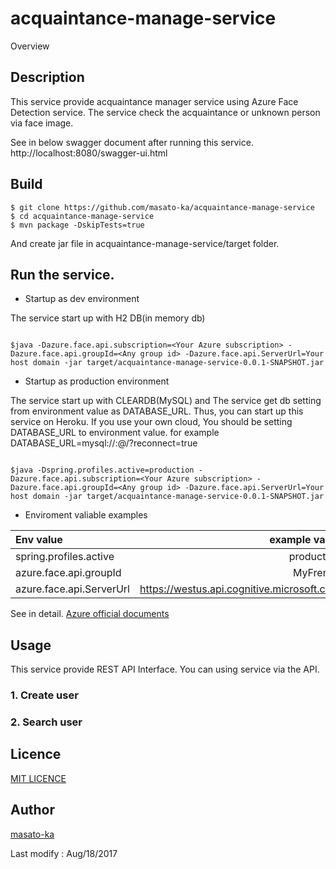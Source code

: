 acquaintance-manage-service
====

Overview

## Description

 This service provide acquaintance manager service using Azure Face Detection service.
 The service check the acquaintance or unknown person via face image.
 
  See in below swagger document after running this service.
  http://localhost:8080/swagger-ui.html


## Build

~~~~
$ git clone https://github.com/masato-ka/acquaintance-manage-service
$ cd acquaintance-manage-service
$ mvn package -DskipTests=true
~~~~

And create jar file in acquaintance-manage-service/target folder.

## Run the service.

* Startup as dev environment

The service start up with H2 DB(in memory db)

~~~

$java -Dazure.face.api.subscription=<Your Azure subscription> -Dazure.face.api.groupId=<Any group id> -Dazure.face.api.ServerUrl=Your host domain -jar target/acquaintance-manage-service-0.0.1-SNAPSHOT.jar 

~~~

* Startup as production environment

The service start up with CLEARDB(MySQL) and The service get db setting from environment value as DATABASE_URL. Thus, you can start up this service on Heroku. If you use your own cloud, You should be setting DATABASE_URL to environment value.
for example DATABASE_URL=mysql://<username>:<password>@<host>/<databse>?reconnect=true 

~~~

$java -Dspring.profiles.active=production -Dazure.face.api.subscription=<Your Azure subscription> -Dazure.face.api.groupId=<Any group id> -Dazure.face.api.ServerUrl=Your host domain -jar target/acquaintance-manage-service-0.0.1-SNAPSHOT.jar 

~~~

 * Enviroment valiable examples 
 
 |Env value                  | example value|
 |:--------------------------|------------:|
 |spring.profiles.active     | production  |
 |azure.face.api.groupId     | MyFrends    |
 |azure.face.api.ServerUrl   |https://westus.api.cognitive.microsoft.com|
 
 See in detail.
 [Azure official documents](https://docs.microsoft.com/ja-jp/azure/cognitive-services/face/face-api-how-to-topics/howtoidentifyfacesinimage)
 
## Usage

This service provide REST API Interface. You can using service via the API.


### 1. Create user
 
 
### 2. Search user

## Licence

[MIT LICENCE](https://github.com/masato-ka/geo-hash-potate/blob/master/LICENSE.txt)


## Author

[masato-ka](https://twitter.com/masato_ka)

Last modify : Aug/18/2017